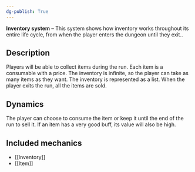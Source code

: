 ```yaml
---
dg-publish: True 
---
```

**Inventory system** – This system shows how inventory works throughout its entire life cycle, from when the player enters the dungeon until they exit..

## Description
Players will be able to collect items during the run. Each item is a consumable with a price. 
The inventory is infinite, so the player can take as many items as they want.
The inventory is represented as a list.
When the player exits the run, all the items are sold.
## Dynamics
The player can choose to consume the item or keep it until the end of the run to sell it. If an item has a very good buff, its value will also be high.

## Included mechanics
- [[Inventory]]
- [[Item]]
